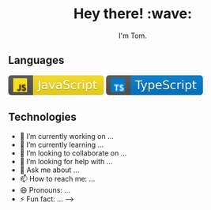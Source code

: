 <h1 align='center'> Hey there! :wave:</h1>

<p align='center'>
I'm Tom.
</p>

## Languages
![](https://raw.githubusercontent.com/aleen42/badges/master/src/javascript.svg)
![](https://raw.githubusercontent.com/aleen42/badges/master/src/typescript.svg)

## Technologies


- 🔭 I’m currently working on ...
- 🌱 I’m currently learning ...
- 👯 I’m looking to collaborate on ...
- 🤔 I’m looking for help with ...
- 💬 Ask me about ...
- 📫 How to reach me: ...
- 😄 Pronouns: ...
- ⚡ Fun fact: ...
-->
